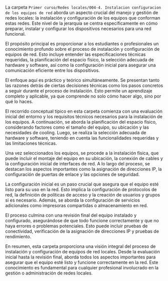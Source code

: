 La carpeta `Primer curso/Redes locales/004-4. Instalacion configuracion de los equipos de red` aborda un aspecto crucial del manejo y gestión de redes locales: la instalación y configuración de los equipos que conforman estas redes. Este nivel de la jerarquía se centra específicamente en cómo preparar, instalar y configurar los dispositivos necesarios para una red funcional.

El propósito principal es proporcionar a los estudiantes o profesionales un conocimiento profundo sobre el proceso de instalación y configuración de equipos de red. Esto incluye entender las especificaciones técnicas requeridas, la planificación del espacio físico, la selección adecuada de hardware y software, así como la configuración inicial para asegurar una comunicación eficiente entre los dispositivos.

El enfoque aquí es práctico y teórico simultáneamente. Se presentan tanto las razones detrás de ciertas decisiones técnicas como los pasos concretos a seguir durante el proceso de instalación. Esto permite un aprendizaje completo y aplicable, ya que comprende no solo cómo hacer algo, sino por qué lo haces.

El recorrido conceptual típico en esta carpeta comienza con una evaluación inicial del entorno y los requisitos técnicos necesarios para la instalación de los equipos. A continuación, se aborda la planificación del espacio físico, considerando factores como el tamaño del equipo, su ubicación y las necesidades de cooling. Luego, se realiza la selección adecuada de hardware y software, teniendo en cuenta las funcionalidades requeridas y las limitaciones técnicas.

Una vez seleccionados los equipos, se procede a la instalación física, que puede incluir el montaje del equipo en su ubicación, la conexión de cables y la configuración inicial de interfaces de red. A lo largo del proceso, se destacan los aspectos importantes como la asignación de direcciones IP, la configuración de puertas de enlace y las opciones de seguridad.

La configuración inicial es un paso crucial que asegura que el equipo esté listo para su uso en la red. Esto implica la configuración de protocolos de red, la definición de políticas de acceso y la creación de usuarios y grupos si es necesario. Además, se aborda la configuración de servicios adicionales como impresoras compartidas o almacenamiento en red.

El proceso culmina con una revisión final del equipo instalado y configurado, asegurándose de que todo funcione correctamente y que no haya errores o problemas potenciales. Esto puede incluir pruebas de conectividad, verificación de la asignación de direcciones IP y pruebas de rendimiento.

En resumen, esta carpeta proporciona una visión integral del proceso de instalación y configuración de equipos de red locales. Desde la evaluación inicial hasta la revisión final, aborda todos los aspectos importantes para asegurar que el equipo esté listo y funcione correctamente en la red. Este conocimiento es fundamental para cualquier profesional involucrado en la gestión o administración de redes locales.
